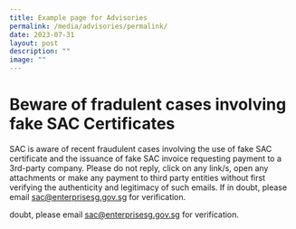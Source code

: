 ```yaml
---
title: Example page for Advisories
permalink: /media/advisories/permalink/
date: 2023-07-31
layout: post
description: ""
image: ""
---
```

# Beware of fradulent cases involving fake SAC Certificates

SAC is aware of recent fraudulent cases involving the use of fake SAC certificate and the issuance of fake SAC invoice requesting payment to a 3rd-party company. Please do not reply, click on any link/s, open any attachments or make any payment to third party entities without first verifying the authenticity and legitimacy of such emails. If in doubt, please email sac@enterprisesg.gov.sg for verification.





doubt, please email sac@enterprisesg.gov.sg for verification.